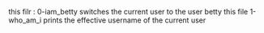  this filr : 0-iam_betty switches the current user to the user betty
 this file 1-who_am_i prints the effective username of the current user
